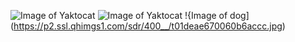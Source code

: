 ![Image of Yaktocat](https://octodex.github.com/images/yaktocat.png)
![Image of Yaktocat](https://octodex.github.com/images/yaktocat.png)
!{Image of dog](https://p2.ssl.qhimgs1.com/sdr/400__/t01deae670060b6accc.jpg)
